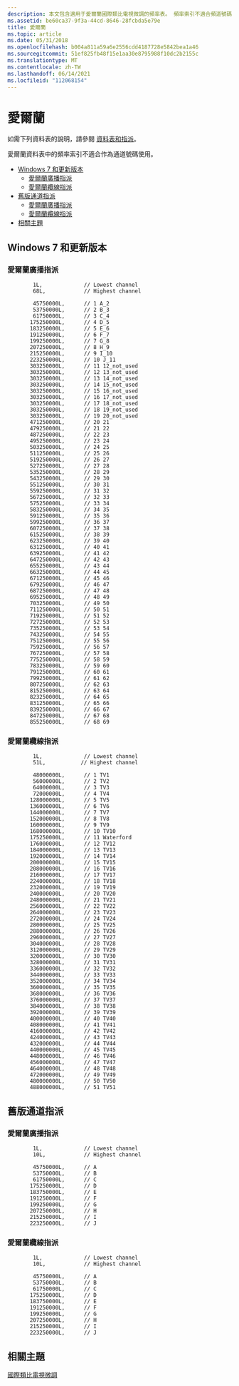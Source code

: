 ```yaml
---
description: 本文包含適用于愛爾蘭國際類比電視微調的頻率表。 頻率索引不適合頻道號碼。
ms.assetid: be60ca37-9f3a-44cd-8646-28fcbda5e79e
title: 愛爾蘭
ms.topic: article
ms.date: 05/31/2018
ms.openlocfilehash: b004a811a59a6e2556cdd4187728e5842bea1a46
ms.sourcegitcommit: 51ef825fb48f15e1aa30e8795988f10dc2b2155c
ms.translationtype: MT
ms.contentlocale: zh-TW
ms.lasthandoff: 06/14/2021
ms.locfileid: "112068154"
---
```

# <a name="ireland"></a>愛爾蘭

如需下列資料表的說明，請參閱 [資料表和指派](tables-and-assignments.md)。

愛爾蘭資料表中的頻率索引不適合作為通道號碼使用。

-   [Windows 7 和更新版本](#windows-7-and-later)
    -   [愛爾蘭廣播指派](#ireland-broadcast-assignments)
    -   [愛爾蘭纜線指派](#ireland-cable-assignments)
-   [舊版通道指派](#earlier-channel-assignments)
    -   [愛爾蘭廣播指派](#ireland-broadcast-assignments)
    -   [愛爾蘭纜線指派](#ireland-cable-assignments)
-   [相關主題](#related-topics)

## <a name="windows-7-and-later"></a>Windows 7 和更新版本

### <a name="ireland-broadcast-assignments"></a>愛爾蘭廣播指派

``` syntax
        1L,             // Lowest channel
        68L,            // Highest channel

        45750000L,      // 1 A_2
        53750000L,      // 2 B_3
        61750000L,      // 3 C_4
       175250000L,      // 4 D_5
       183250000L,      // 5 E_6
       191250000L,      // 6 F_7
       199250000L,      // 7 G_8
       207250000L,      // 8 H_9
       215250000L,      // 9 I_10
       223250000L,      // 10 J_11
       303250000L,      // 11 12_not_used
       303250000L,      // 12 13_not_used
       303250000L,      // 13 14_not_used
       303250000L,      // 14 15_not_used
       303250000L,      // 15 16_not_used
       303250000L,      // 16 17_not_used
       303250000L,      // 17 18_not_used
       303250000L,      // 18 19_not_used
       303250000L,      // 19 20_not_used
       471250000L,      // 20 21
       479250000L,      // 21 22
       487250000L,      // 22 23
       495250000L,      // 23 24
       503250000L,      // 24 25
       511250000L,      // 25 26
       519250000L,      // 26 27
       527250000L,      // 27 28
       535250000L,      // 28 29
       543250000L,      // 29 30
       551250000L,      // 30 31
       559250000L,      // 31 32
       567250000L,      // 32 33
       575250000L,      // 33 34
       583250000L,      // 34 35
       591250000L,      // 35 36
       599250000L,      // 36 37
       607250000L,      // 37 38
       615250000L,      // 38 39
       623250000L,      // 39 40
       631250000L,      // 40 41
       639250000L,      // 41 42
       647250000L,      // 42 43
       655250000L,      // 43 44
       663250000L,      // 44 45
       671250000L,      // 45 46
       679250000L,      // 46 47
       687250000L,      // 47 48
       695250000L,      // 48 49
       703250000L,      // 49 50
       711250000L,      // 50 51
       719250000L,      // 51 52
       727250000L,      // 52 53
       735250000L,      // 53 54
       743250000L,      // 54 55
       751250000L,      // 55 56
       759250000L,      // 56 57
       767250000L,      // 57 58
       775250000L,      // 58 59
       783250000L,      // 59 60
       791250000L,      // 60 61
       799250000L,      // 61 62
       807250000L,      // 62 63
       815250000L,      // 63 64
       823250000L,      // 64 65
       831250000L,      // 65 66
       839250000L,      // 66 67
       847250000L,      // 67 68
       855250000L,      // 68 69
```

### <a name="ireland-cable-assignments"></a>愛爾蘭纜線指派

``` syntax
        1L,             // Lowest channel
        51L,           // Highest channel

        48000000L,      // 1 TV1
        56000000L,      // 2 TV2
        64000000L,      // 3 TV3
        72000000L,      // 4 TV4
       128000000L,      // 5 TV5
       136000000L,      // 6 TV6
       144000000L,      // 7 TV7
       152000000L,      // 8 TV8
       160000000L,      // 9 TV9
       168000000L,      // 10 TV10
       175250000L,      // 11 Waterford
       176000000L,      // 12 TV12
       184000000L,      // 13 TV13
       192000000L,      // 14 TV14
       200000000L,      // 15 TV15
       208000000L,      // 16 TV16
       216000000L,      // 17 TV17
       224000000L,      // 18 TV18
       232000000L,      // 19 TV19
       240000000L,      // 20 TV20
       248000000L,      // 21 TV21
       256000000L,      // 22 TV22
       264000000L,      // 23 TV23
       272000000L,      // 24 TV24
       280000000L,      // 25 TV25
       288000000L,      // 26 TV26
       296000000L,      // 27 TV27
       304000000L,      // 28 TV28
       312000000L,      // 29 TV29
       320000000L,      // 30 TV30
       328000000L,      // 31 TV31
       336000000L,      // 32 TV32
       344000000L,      // 33 TV33
       352000000L,      // 34 TV34
       360000000L,      // 35 TV35
       368000000L,      // 36 TV36
       376000000L,      // 37 TV37
       384000000L,      // 38 TV38
       392000000L,      // 39 TV39
       400000000L,      // 40 TV40
       408000000L,      // 41 TV41
       416000000L,      // 42 TV42
       424000000L,      // 43 TV43
       432000000L,      // 44 TV44
       440000000L,      // 45 TV45
       448000000L,      // 46 TV46
       456000000L,      // 47 TV47
       464000000L,      // 48 TV48
       472000000L,      // 49 TV49
       480000000L,      // 50 TV50
       488000000L,      // 51 TV51
```

## <a name="earlier-channel-assignments"></a>舊版通道指派

### <a name="ireland-broadcast-assignments"></a>愛爾蘭廣播指派

``` syntax
        1L,             // Lowest channel
        10L,            // Highest channel

        45750000L,      // A
        53750000L,      // B
        61750000L,      // C
       175250000L,      // D
       183750000L,      // E
       191250000L,      // F
       199250000L,      // G
       207250000L,      // H
       215250000L,      // I
       223250000L,      // J
```

### <a name="ireland-cable-assignments"></a>愛爾蘭纜線指派

``` syntax
        1L,             // Lowest channel
        10L,            // Highest channel

        45750000L,      // A
        53750000L,      // B
        61750000L,      // C
       175250000L,      // D
       183750000L,      // E
       191250000L,      // F
       199250000L,      // G
       207250000L,      // H
       215250000L,      // I
       223250000L,      // J
```

## <a name="related-topics"></a>相關主題

<dl> <dt>

[國際類比電視微調](international-analog-tv-tuning.md)
</dt> </dl>

 

 



